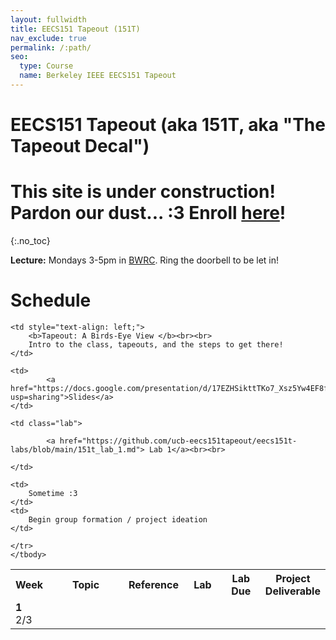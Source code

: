 ```yaml
---
layout: fullwidth
title: EECS151 Tapeout (151T)
nav_exclude: true
permalink: /:path/
seo:
  type: Course
  name: Berkeley IEEE EECS151 Tapeout
---
```


# EECS151 Tapeout (aka 151T, aka "The Tapeout Decal")
# This site is under construction! Pardon our dust... :3 Enroll [here](https://berkie.ee/151t-sp25)!
{:.no_toc}

**Lecture:** Mondays 3-5pm in [BWRC](https://www.google.com/search?q=berkeley+wireless+research+center). Ring the doorbell to be let in!

# Schedule

<table id="timeline" style="line-height: normal;">
    <tbody><tr>
      <th style="width: 5%;">Week</th>
      <th style="width: 35%;">Topic</th> 
      <th style="width: 15%;">Reference</th>
      <th style="width: 15%;">Lab</th>
      <th style="width: 15%;">Lab Due</th>
      <th style="width: 15%;">Project Deliverable</th>
    </tr><!--kg-card-end: html--><!--kg-card-begin: html--><tr>
    <td class="week">
        <strong>1</strong> <br> 
        2/3
    </td>
    
    <td style="text-align: left;">
        <b>Tapeout: A Birds-Eye View </b><br><br>
        Intro to the class, tapeouts, and the steps to get there!
    </td>
    
    <td>
        	<a href="https://docs.google.com/presentation/d/17EZHSikttTKo7_Xsz5Yw4EF8fxDJNSufTBSaCra8w3Q/edit?usp=sharing">Slides</a>
    </td>
    
    <td class="lab">
 
            <a href="https://github.com/ucb-eecs151tapeout/eecs151t-labs/blob/main/151t_lab_1.md"> Lab 1</a><br><br>
        
    </td>

    <td>
        Sometime :3
    </td>
    <td>
        Begin group formation / project ideation
    </td>
<!--kg-card-end: html--><!--kg-card-begin: html-->
    </tr>
    </tbody>
</table>
